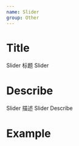 ```yaml
---
name: Slider
group: Other
---
```


# Title

Slider 标题
Slider

# Describe

Slider 描述
Slider Describe

# Example
